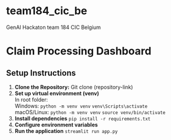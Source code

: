 # team184_cic_be
GenAI Hackaton  team 184 CIC Belgium

# Claim Processing Dashboard

## Setup Instructions

1. **Clone the Repository:**
Git clone (repository-link)
2. **Set up virtual environment (venv)**
<br>In root folder:
<br>Windows:
`python -m venv venv`
`venv\Scripts\activate`
<br>macOS/Linux:
`python -m venv venv`
`source venv/bin/activate`
4. **Install dependencies**
`pip install -r requirements.txt`
5. **Configure environment variables**
6.  **Run the application**
`streamlit run app.py`


